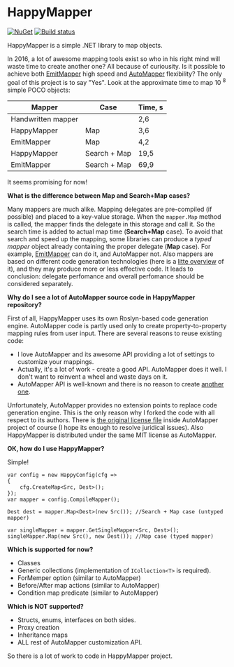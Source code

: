 # HappyMapper
[![NuGet](http://img.shields.io/nuget/v/HappyMapper.svg)](https://www.nuget.org/packages/HappyMapper/)
[![Build status](https://ci.appveyor.com/api/projects/status/k3g84dwuav95hr08?svg=true)](https://ci.appveyor.com/project/chumakov-ilya/happymapper)

HappyMapper is a simple .NET library to map objects.

In 2016, a lot of awesome mapping tools exist so who in his right mind will waste time to create another one? All because of curiousity. Is it possible to achieve both [EmitMapper](https://emitmapper.codeplex.com/) high speed and [AutoMapper](https://github.com/AutoMapper/AutoMapper) flexibility? The only goal of this project is to say "Yes". Look at the approximate time to map 10 <sup>8</sup> simple POCO objects:

Mapper | Case | Time, s
------ | ----- | -------------
Handwritten mapper |  | 2,6
HappyMapper |  Map| 3,6
EmitMapper |  Map | 4,2
HappyMapper |  Search + Map  | 19,5
EmitMapper |  Search + Map | 69,9

 It seems promising for now!    

**What is the difference between Map and Search+Map cases?**

Many mappers are much alike. Mapping delegates are pre-compiled (if possible) and placed to a key-value storage. When the `mapper.Map` method is called, the mapper finds the delegate in this storage and call it. So the search time is added to actual map time (**Search+Map** case). To avoid that search and speed up the mapping, some libraries can produce a _typed mapper_ object already containing the proper delegate (**Map** case). For example, [EmitMapper](https://emitmapper.codeplex.com/wikipage?title=Getting%20started&referringTitle=Home) can do it, and AutoMapper not.  Also mappers are based on different code generation technologies (here is a [litte overview](https://github.com/chumakov-ilya/Demo.DynamicCodeGen) of it), and they may produce more or less effective code. It leads to conclusion: delegate perfomance and overall perfomance should be considered separately.

**Why do I see a lot of AutoMapper source code in HappyMapper repository?**

First of all, HappyMapper uses its own Roslyn-based code generation engine. AutoMapper code is partly used only to create property-to-property mapping rules from user input. There are several reasons to reuse existing code:

  - I love AutoMapper and its awesome API providing a lot of settings to customize your mappings. 
  - Actually, it's a lot of work - create a good API. AutoMapper does it well. I don't want to reinvent a wheel and waste days on it.
  - AutoMapper API is well-known and there is no reason to create [another one](https://xkcd.com/927/).

Unfortunately, AutoMapper provides no extension points to replace code generation engine. This is the only reason why I forked the code with all respect to its authors. There is [the original license file](https://github.com/chumakov-ilya/HappyMapper/blob/master/AutoMapper.ConfigurationAPI/LICENSE.txt) inside AutoMapper project of course (I hope its enough to resolve juridical issues). Also HappyMapper is distributed under the same MIT license as AutoMapper. 


**ОК, how do I use HappyMapper?**

Simple!

    var config = new HappyConfig(cfg =>
    {
        cfg.CreateMap<Src, Dest>();
    });
    var mapper = config.CompileMapper();
    
    Dest dest = mapper.Map<Dest>(new Src()); //Search + Map case (untyped mapper)
    
    var singleMapper = mapper.GetSingleMapper<Src, Dest>();
    singleMapper.Map(new Src(), new Dest()); //Map case (typed mapper)

**Which is supported for now?**

- Classes 
- Generic collections (implementation of `ICollection<T>` is required).
- ForMemper option (similar to AutoMapper)
- Before/After map actions (similar to AutoMapper)
- Condition map predicate (similar to AutoMapper)


**Which is NOT supported?**

- Structs, enums, interfaces on both sides.
- Proxy creation
- Inheritance maps
- ALL rest of AutoMapper customization API.

So there is a lot of work to code in HappyMapper project.
